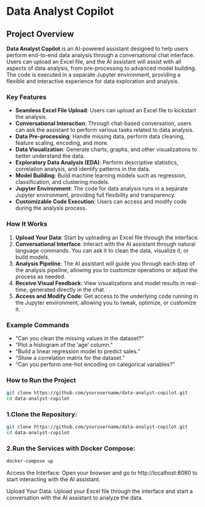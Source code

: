 # **Data Analyst Copilot**

## **Project Overview**
**Data Analyst Copilot** is an AI-powered assistant designed to help users perform end-to-end data analysis through a conversational chat interface. Users can upload an Excel file, and the AI assistant will assist with all aspects of data analysis, from pre-processing to advanced model building. The code is executed in a separate Jupyter environment, providing a flexible and interactive experience for data exploration and analysis.

### **Key Features**
- **Seamless Excel File Upload**: Users can upload an Excel file to kickstart the analysis.
- **Conversational Interaction**: Through chat-based conversation, users can ask the assistant to perform various tasks related to data analysis.
- **Data Pre-processing**: Handle missing data, perform data cleaning, feature scaling, encoding, and more.
- **Data Visualization**: Generate charts, graphs, and other visualizations to better understand the data.
- **Exploratory Data Analysis (EDA)**: Perform descriptive statistics, correlation analysis, and identify patterns in the data.
- **Model Building**: Build machine learning models such as regression, classification, and clustering models.
- **Jupyter Environment**: The code for data analysis runs in a separate Jupyter environment, providing full flexibility and transparency.
- **Customizable Code Execution**: Users can access and modify code during the analysis process.

### **How It Works**
1. **Upload Your Data**: Start by uploading an Excel file through the interface.
2. **Conversational Interface**: Interact with the AI assistant through natural language commands. You can ask it to clean the data, visualize it, or build models.
3. **Analysis Pipeline**: The AI assistant will guide you through each step of the analysis pipeline, allowing you to customize operations or adjust the process as needed.
4. **Receive Visual Feedback**: View visualizations and model results in real-time, generated directly in the chat.
5. **Access and Modify Code**: Get access to the underlying code running in the Jupyter environment, allowing you to tweak, optimize, or customize it.

### **Example Commands**
- “Can you clean the missing values in the dataset?”
- “Plot a histogram of the ‘age’ column.”
- “Build a linear regression model to predict sales.”
- “Show a correlation matrix for the dataset.”
- “Can you perform one-hot encoding on categorical variables?”

### **How to Run the Project**

```bash
git clone https://github.com/yourusername/data-analyst-copilot.git
cd data-analyst-copilot
```

### **1.Clone the Repository:**

```bash
git clone https://github.com/yourusername/data-analyst-copilot.git
cd data-analyst-copilot
```

### **2.Run the Services with Docker Compose:**
```bash
docker-compose up
```

Access the Interface: Open your browser and go to http://localhost:8080 to start interacting with the AI assistant.

Upload Your Data: Upload your Excel file through the interface and start a conversation with the AI assistant to analyze the data.
